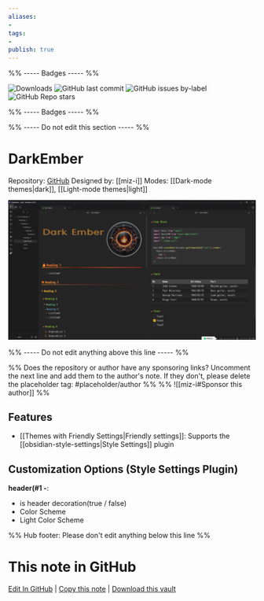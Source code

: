 ```yaml
---
aliases:
- 
tags: 
- 
publish: true
---
```


%% ----- Badges ----- %%

![Downloads](https://img.shields.io/badge/downloads-1556-573E7A?style=for-the-badge&logo=)
![GitHub last commit](https://img.shields.io/github/last-commit/miz-i/Obsidian-theme-DarkEmber?color=573E7A&label=last%20update&logo=github&style=for-the-badge)
![GitHub issues by-label](https://img.shields.io/github/issues/miz-i/Obsidian-theme-DarkEmber/help%20wanted?color=573E7A&logo=github&style=for-the-badge) 
![GitHub Repo stars](https://img.shields.io/github/stars/miz-i/Obsidian-theme-DarkEmber?color=573E7A&logo=github&style=for-the-badge)

%% ----- Badges ----- %%

%% ----- Do not edit this section ----- %%

# DarkEmber

Repository: [GitHub](https://github.com/miz-i/Obsidian-theme-DarkEmber)
Designed by: [[miz-i]]
Modes: [[Dark-mode themes|dark]], [[Light-mode themes|light]]



![screenshot](https://github.com/miz-i/Obsidian-theme-DarkEmber/raw/HEAD/images/screenshot.png)

%% ----- Do not edit anything above this line ----- %% 

%% Does the repository or author have any sponsoring links? Uncomment the next line and add them to the author's note. If they don't, please delete the placeholder tag: #placeholder/author %%
%% ![[miz-i#Sponsor this author]] %%


## Features

- [[Themes with Friendly Settings|Friendly settings]]: Supports the [[obsidian-style-settings|Style Settings]] plugin

## Customization Options (Style Settings Plugin) 

**header(#1 -**: 
- is header decoration(true / false)
- Color Scheme
- Light Color Scheme


%% Hub footer: Please don't edit anything below this line %%

# This note in GitHub

<span class="git-footer">[Edit In GitHub](https://github.dev/obsidian-community/obsidian-hub/blob/main/02%20-%20Community%20Expansions/02.05%20All%20Community%20Expansions/Themes/DarkEmber.md "git-hub-edit-note") | [Copy this note](https://raw.githubusercontent.com/obsidian-community/obsidian-hub/main/02%20-%20Community%20Expansions/02.05%20All%20Community%20Expansions/Themes/DarkEmber.md "git-hub-copy-note") | [Download this vault](https://github.com/obsidian-community/obsidian-hub/archive/refs/heads/main.zip "git-hub-download-vault") </span>
